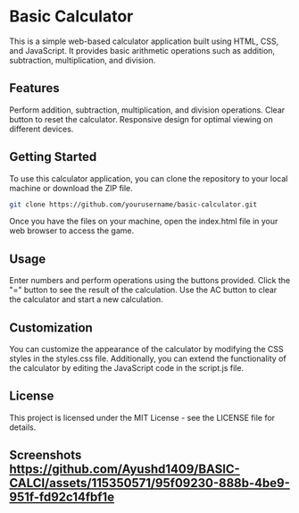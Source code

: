 
# Basic Calculator
This is a simple web-based calculator application built using HTML, CSS, and JavaScript. It provides basic arithmetic operations such as addition, subtraction, multiplication, and division.

## Features
Perform addition, subtraction, multiplication, and division operations.
Clear button to reset the calculator.
Responsive design for optimal viewing on different devices.
## Getting Started
To use this calculator application, you can clone the repository to your local machine or download the ZIP file.
```bash
git clone https://github.com/yourusername/basic-calculator.git


```
Once you have the files on your machine, open the index.html file in your web browser to access the game.

## Usage
Enter numbers and perform operations using the buttons provided.
Click the "=" button to see the result of the calculation.
Use the AC button to clear the calculator and start a new calculation.
## Customization
You can customize the appearance of the calculator by modifying the CSS styles in the styles.css file. Additionally, you can extend the functionality of the calculator by editing the JavaScript code in the script.js file.

## License
This project is licensed under the MIT License - see the LICENSE file for details.

## Screenshots https://github.com/Ayushd1409/BASIC-CALCI/assets/115350571/95f09230-888b-4be9-951f-fd92c14fbf1e

